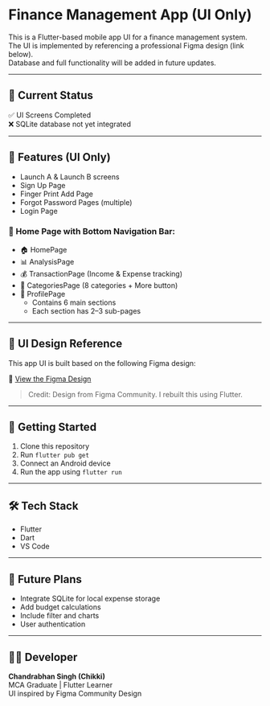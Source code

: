 # Finance Management App (UI Only)

This is a Flutter-based mobile app UI for a finance management system.  
The UI is implemented by referencing a professional Figma design (link below).  
Database and full functionality will be added in future updates.

---

## 📱 Current Status

✅ UI Screens Completed  
❌ SQLite database not yet integrated

---

## 🧩 Features (UI Only)

- Launch A & Launch B screens  
- Sign Up Page  
- Finger Print Add Page  
- Forgot Password Pages (multiple)  
- Login Page  

### 📱 Home Page with Bottom Navigation Bar:
- 🏠 HomePage  
- 📊 AnalysisPage  
- 💰 TransactionPage (Income & Expense tracking)  
- 🧾 CategoriesPage (8 categories + More button)  
- 👤 ProfilePage  
   - Contains 6 main sections  
   - Each section has 2–3 sub-pages

---

## 🎨 UI Design Reference

This app UI is built based on the following Figma design:

🔗 [View the Figma Design](https://www.figma.com/design/P2hrcJG74ewApIPIZ9fmcj/Finance-Management-Mobile-App-UI-UX-Kit-for-Budget-Tracker-Financial-Prototype-Design--Community-?node-id=7043-2262&t=5iNNbi5X31s5jQL7-0)

> Credit: Design from Figma Community. I rebuilt this using Flutter.

---

## 🚀 Getting Started

1. Clone this repository
2. Run `flutter pub get`
3. Connect an Android device
4. Run the app using `flutter run`

---

## 🛠️ Tech Stack

- Flutter
- Dart
- VS Code

---

## 📅 Future Plans

- Integrate SQLite for local expense storage  
- Add budget calculations  
- Include filter and charts  
- User authentication

---

## 👨‍💻 Developer

**Chandrabhan Singh (Chikki)**  
MCA Graduate | Flutter Learner  
UI inspired by Figma Community Design  
